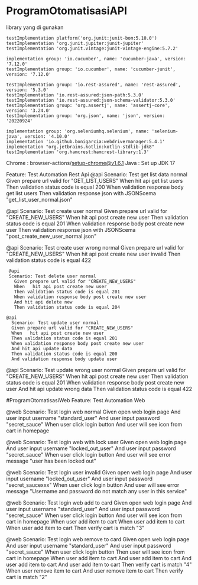 ﻿# ProgramOtomatisasiAPI
library yang di gunakan 

    testImplementation platform('org.junit:junit-bom:5.10.0')
    testImplementation 'org.junit.jupiter:junit-jupiter'
    testImplementation 'org.junit.vintage:junit-vintage-engine:5.7.2'

    implementation group: 'io.cucumber', name: 'cucumber-java', version: '7.12.0'
    testImplementation group: 'io.cucumber', name: 'cucumber-junit', version: '7.12.0'

    testImplementation group: 'io.rest-assured', name: 'rest-assured', version: '5.3.0'
    testImplementation 'io.rest-assured:json-path:5.3.0'
    testImplementation 'io.rest-assured:json-schema-validator:5.3.0'
    testImplementation group: 'org.assertj', name: 'assertj-core', version: '3.24.0'
    testImplementation group: 'org.json', name: 'json', version: '20220924'

    implementation group: 'org.seleniumhq.selenium', name: 'selenium-java', version: '4.10.0'
    implementation 'io.github.bonigarcia:webdrivermanager:5.4.1'
    implementation "org.jetbrains.kotlin:kotlin-stdlib-jdk8"
    testImplementation 'org.hamcrest:hamcrest-library:1.3'

Chrome : browser-actions/setup-chrome@v1.6.1
Java   : Set up JDK 17


 
Feature: Test Automation Rest Api
@api
    Scenario: Test get list data normal
    Given prepare url valid for "GET_LIST_USERS"
    When hit api get list users
    Then validation status code is equal 200
    When validation response body get list users
    Then validation response json with JSONScema "get_list_user_normal.json"

   @api
    Scenario: Test create user normal
     Given prepare url valid for "CREATE_NEW_USERS"
     When   hit api post create new user
     Then validation status code is equal 201
     When validation response body post create new user
     Then validation response json with JSONScema "post_create_new_user_normal.json"

  @api
  Scenario: Test create user wrong normal
    Given prepare url valid for "CREATE_NEW_USERS"
    When   hit api post create new user invalid
    Then  validation status code is equal 422

     @api
     Scenario: Test delete user normal
       Given prepare url valid for "CREATE_NEW_USERS"
       When   hit api post create new user
       Then validation status code is equal 201
       When validation response body post create new user
       And hit api delete new
       Then validation status code is equal 204

    @api
      Scenario: Test update user normal
      Given prepare url valid for "CREATE_NEW_USERS"
      When   hit api post create new user
      Then validation status code is equal 201
      When validation response body post create new user
      And hit api update data
      Then validation status code is equal 200
      And validation response body update user

  @api
  Scenario: Test update wrong user normal
    Given prepare url valid for "CREATE_NEW_USERS"
    When   hit api post create new user
    Then validation status code is equal 201
    When validation response body post create new user
    And hit api update wrong data
    Then validation status code is equal 422

    
#ProgramOtomatisasiWeb
Feature:  Test Automation Web

  @web
  Scenario: Test login web normal
    Given open web login page
    And user input username "standard_user"
    And user input password "secret_sauce"
    When user click login button
    And user will see icon from cart in homepage

  @web
  Scenario: Test login web with lock user
    Given open web login page
    And user input username "locked_out_user"
    And user input password "secret_sauce"
    When user click login button
    And user will see error message "user has been locked out"

  @web
  Scenario: Test login user invalid
    Given open web login page
    And user input username "locked_out_user"
    And user input password "secret_saucexxx"
    When user click login button
    And user will see error message "Username and password do not match any user in this service"

  @web
  Scenario: Test login web add to card
    Given open web login page
    And user input username "standard_user"
    And user input password "secret_sauce"
    When user click login button
    And user will see icon from cart in homepage
    When user add item to cart
    When user add item to cart
    When user add item to cart
    Then verify cart is match "3"

  @web
  Scenario: Test login web remove to card
    Given open web login page
    And user input username "standard_user"
    And user input password "secret_sauce"
    When user click login button
    Then user will see icon from cart in homepage
    When user add item to cart
    And user add item to cart
    And user add item to cart
    And user add item to cart
    Then verify cart is match "4"
    When user remove item to cart
    And user remove item to cart
    Then verify cart is match "2"

